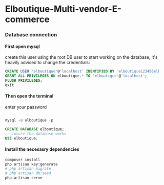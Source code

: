 # Elboutique-Multi-vendor-E-commerce

<!-- sql code -->

### Database connection

#### First open mysql

create this user using the root DB user to start working on the database, it's heavily advised to change the credentials:

```sql
CREATE USER 'elboutique'@'localhost' IDENTIFIED BY 'elboutique123456elboutique';
GRANT ALL PRIVILEGES ON elboutique.* TO 'elboutique'@'localhost';
FLUSH PRIVILEGES;
exit
```

#### Then open the terminal

enter your password

```sql

mysql -u elboutique -p

CREATE DATABASE elboutique;
-- insure the database works
USE elboutique;
```

#### Install the necesasry dependencies

```bash
composer install
php artisan key:generate
# php artisan migrate
# php artisan db:seed
php artisan serve
```
